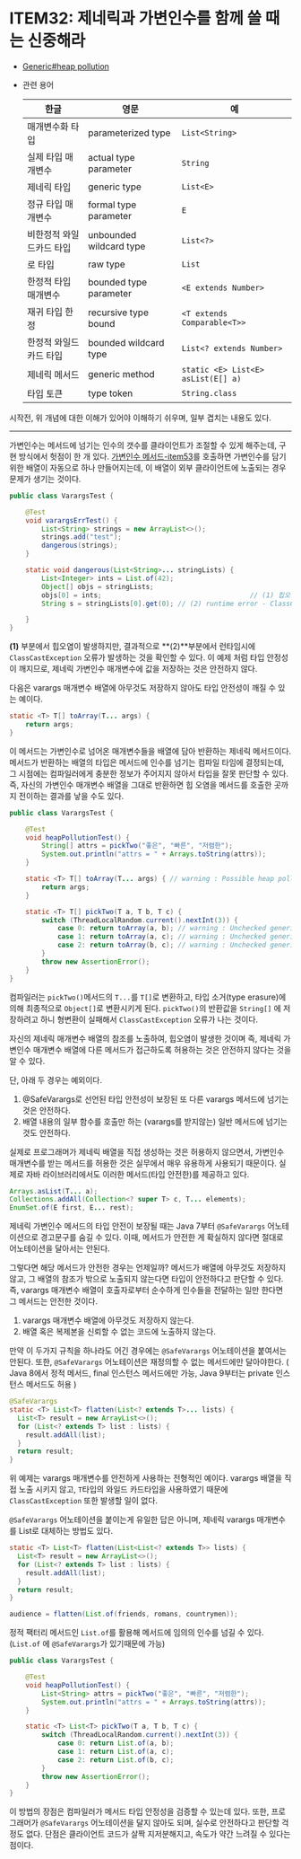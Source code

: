 # ITEM32: 제네릭과 가변인수를 함께 쓸 때는 신중해라

- [Generic#heap pollution](https://github.com/dh00023/TIL/blob/master/Java/%EB%AC%B8%EB%B2%95/java-generic.md#heap-pollut)

- 관련 용어

  | 한글                     | 영문                    | 예                                 |
  | ------------------------ | ----------------------- | ---------------------------------- |
  | 매개변수화 타입          | parameterized type      | `List<String>`                     |
  | 실제 타입 매개변수       | actual type parameter   | `String`                           |
  | 제네릭 타입              | generic type            | `List<E>`                          |
  | 정규 타입 매개변수       | formal type parameter   | `E`                                |
  | 비한정적 와일드카드 타입 | unbounded wildcard type | `List<?>`                          |
  | 로 타입                  | raw type                | `List`                             |
  | 한정적 타입 매개변수     | bounded type parameter  | `<E extends Number>`               |
  | 재귀 타입 한정           | recursive type bound    | `<T extends Comparable<T>>`        |
  | 한정적 와일드카드 타입   | bounded wildcard type   | `List<? extends Number>`           |
  | 제네릭 메서드            | generic method          | `static <E> List<E> asList(E[] a)` |
  | 타입 토큰                | type token              | `String.class`                     |

시작전, 위 개념에 대한 이해가 있어야 이해하기 쉬우며, 일부 겹치는 내용도 있다.

------

가변인수는 메서드에 넘기는 인수의 갯수를 클라이언트가 조절할 수 있게 해주는데, 구현 방식에서 헛점이 한 개 있다.
[가변인수 메서드-item53]()를 호출하면 가변인수를 담기 위한 배열이 자동으로 하나 만들어지는데, 이 배열이 외부 클라이언트에 노출되는 경우 문제가 생기는 것이다.

```java
public class VarargsTest {

    @Test
    void varargsErrTest() {
        List<String> strings = new ArrayList<>();
        strings.add("test");
        dangerous(strings);
    }

    static void dangerous(List<String>... stringLists) {
        List<Integer> ints = List.of(42);
        Object[] objs = stringLists;
        objs[0] = ints;                                     // (1) 힙오염
        String s = stringLists[0].get(0); // (2) runtime error - ClassCastException

    }
}
```

**(1)** 부분에서 힙오염이 발생하지만, 결과적으로 **(2)**부분에서 런타임시에 `ClassCastException` 오류가 발생하는 것을 확인할 수 있다. 이 예제 처럼 타입 안정성이 깨지므로, 제네릭 가변인수 매개변수에 값을 저장하는 것은 안전하지 않다.

다음은 varargs 매개변수 배열에 아무것도 저장하지 않아도 타입 안전성이 깨질 수 있는 예이다.

```java
static <T> T[] toArray(T... args) {
    return args;
}
```

이 메서드는 가변인수로 넘어온 매개변수들을 배열에 담아 반환하는 제네릭 메서드이다. 메서드가 반환하는 배열의 타입은 메서드에 인수를 넘기는 컴파일 타임에 결정되는데, 그 시점에는 컴파일러에게 충분한 정보가 주어지지 않아서 타입을 잘못 판단할 수 있다. 즉, 자신의 가변인수 매개변수 배열을 그대로 반환하면 힙 오염을 메서드를 호출한 곳까지 전이하는 결과를 낳을 수도 있다.

```java
public class VarargsTest {

    @Test
    void heapPollutionTest() {
        String[] attrs = pickTwo("좋은", "빠른", "저렴한");
        System.out.println("attrs = " + Arrays.toString(attrs));
    }

    static <T> T[] toArray(T... args) { // warning : Possible heap pollution from parameterized vararg type 
        return args;
    }

    static <T> T[] pickTwo(T a, T b, T c) {
        switch (ThreadLocalRandom.current().nextInt(3)) {
            case 0: return toArray(a, b); // warning : Unchecked generics array creation for varargs parameter  
            case 1: return toArray(a, c); // warning : Unchecked generics array creation for varargs parameter 
            case 2: return toArray(b, c); // warning : Unchecked generics array creation for varargs parameter 
        }
        throw new AssertionError();
    }
}

```

컴파일러는 `pickTwo()`메서드의  `T...`를 `T[]`로 변환하고, 타입 소거(type erasure)에 의해 최종적으로 `Object[]`로 변환시키게 된다. `pickTwo()`의 반환값을 `String[]` 에 저장하려고 하니 형변환이 실패해서 `ClassCastException` 오류가 나는 것이다.

자신의 제네릭 매개변수 배열의 참조를 노출하여, 힙오염이 발생한 것이며 즉, 제네릭 가변인수 매개변수 배열에 다른 메서드가 접근하도록 허용하는 것은 안전하지 않다는 것을 알 수 있다.

단, 아래 두 경우는 예외이다.

1. @SafeVarargs로 선언된 타입 안전성이 보장된 또 다른 varargs 메서드에 넘기는 것은 안전하다.
2. 배열 내용의 일부 함수를 호출만 하는 (varargs를 받지않는) 일반 메서드에 넘기는 것도 안전하다.

실제로 프로그래머가 제네릭 배열을 직접 생성하는 것은 허용하지 않으면서, 가변인수 매개변수를 받는 메서드를 허용한 것은 실무에서 매우 유용하게 사용되기 때문이다. 실제로 자바 라이브러리에서도 이러한 메서드(타입 안전한)를 제공하고 있다.

 ````java
Arrays.asList(T... a);
Collections.addAll(Collection<? super T> c, T... elements);
EnumSet.of(E first, E... rest);
 ````

제네릭 가변인수 메서드의 타입 안전이 보장될 때는 Java 7부터 `@SafeVarargs` 어노테이션으로 경고문구를 숨길 수 있다. 이때, 메서드가 안전한 게 확실하지 않다면 절대로 어노테이션을 달아서는 안된다.

그렇다면 해당 메서드가 안전한 경우는 언제일까? 메서드가 배열에 아무것도 저장하지 않고, 그 배열의 참조가 밖으로 노출되지 않는다면 타입이 안전하다고 판단할 수 있다. 즉, varargs 매개변수 배열이 호출자로부터 순수하게 인수들을 전달하는 일만 한다면 그 메서드는 안전한 것이다.

1. varargs 매개변수 배열에 아무것도 저장하지 않는다.
2. 배열 혹은 복제본을 신뢰할 수 없는 코드에 노출하지 않는다.

만약 이 두가지 규칙을 하나라도 어긴 경우에는 `@SafeVarargs` 어노테이션을 붙여서는 안된다. 또한, `@SafeVarargs` 어노테이션은 재정의할 수 없는 메서드에만 달아야한다. ( Java 8에서 정적 메서드, final 인스턴스 메서드에만 가능, Java 9부터는 private 인스턴스 메서드도 허용 )

```java
@SafeVarargs
static <T> List<T> flatten(List<? extends T>... lists) {
  List<T> result = new ArrayList<>();
  for (List<? extends T> list : lists) {
    result.addAll(list);
  }
  return result;
}
```

위 예제는 varargs 매개변수를 안전하게 사용하는 전형적인 예이다. varargs 배열을 직접 노출 시키지 않고, `T`타입의 와일드 카드타입을 사용하였기 때문에`ClassCastException` 또한 발생할 일이 없다.

`@SafeVarargs` 어노테이션을 붙이는게 유일한 답은 아니며, 제네릭 varargs 매개변수를 List로 대체하는 방법도 있다.

```java
static <T> List<T> flatten(List<List<? extends T>> lists) {
  List<T> result = new ArrayList<>();
  for (List<? extends T> list : lists) {
    result.addAll(list);
  }
  return result;
}
```

```java
audience = flatten(List.of(friends, romans, countrymen));
```

정적 팩터리 메서드인 `List.of`를 활용해 메서드에 임의의 인수를 넘길 수 있다. (`List.of` 에 `@SafeVarargs`가 있기때문에 가능)

```java
public class VarargsTest {

    @Test
    void heapPollutionTest() {
        List<String> attrs = pickTwo("좋은", "빠른", "저렴한");
        System.out.println("attrs = " + Arrays.toString(attrs));
    }

    static <T> List<T> pickTwo(T a, T b, T c) {
        switch (ThreadLocalRandom.current().nextInt(3)) {
            case 0: return List.of(a, b);
            case 1: return List.of(a, c);
            case 2: return List.of(b, c);
        }
        throw new AssertionError();
    }
}
```

이 방법의 장점은 컴파일러가 메서드 타입 안정성을 검증할 수 있는데 있다. 또한, 프로그래머가 `@SafeVarargs` 어노테이션을 달지 않아도 되며, 실수로 안전하다고 판단할 걱정도 없다.
단점은 클라이언트 코드가 살짝 지저분해지고, 속도가 약간 느려질 수 있다는 점이다.